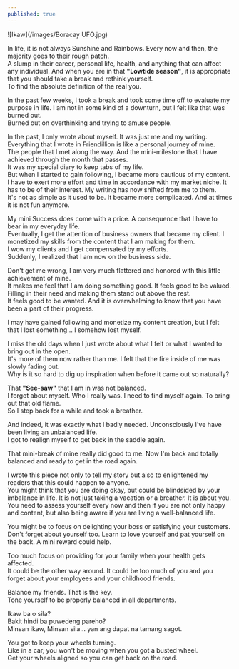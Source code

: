 ```yaml
---
published: true
---
```

![Ikaw](/images/Boracay UFO.jpg)

In life, it is not always Sunshine and Rainbows. 
Every now and then, the majority goes to their rough patch.   
A slump in their career, personal life, health, and anything that can affect any individual. And when you are in that **"Lowtide season"**, it is appropriate that you should take a break and rethink yourself.   
To find the absolute definition of the real you. 

In the past few weeks, I took a break and took some time off to evaluate my purpose in life. I am not in some kind of a downturn, but I felt like that was burned out.   
Burned out on overthinking and trying to amuse people.

In the past, I only wrote about myself. It was just me and my writing.   
Everything that I wrote in Friendillion is like a personal journey of mine.   
The people that I met along the way. And the mini-milestone that I have achieved through the month that passes.   
It was my special diary to keep tabs of my life.   
But when I started to gain following, I became more cautious of my content. I have to exert more effort and time in accordance with my market niche. It has to be of their interest.
My writing has now shifted from me to them.   
It's not as simple as it used to be. It became more complicated. And at times it is not fun anymore. 

My mini Success does come with a price. A consequence that I have to bear in my everyday life.   
Eventually, I get the attention of business owners that became my client. I monetized my skills from the content that I am making for them.   
I wow my clients and I get compensated by my efforts.   
Suddenly, I realized that I am now on the business side.

Don't get me wrong, I am very much flattered and honored with this little achievement of mine.   
It makes me feel that I am doing something good. It feels good to be valued.   
Filling in their need and making them stand out above the rest.   
It feels good to be wanted. And it is overwhelming to know that you have been a part of their progress. 

I may have gained following and monetize my content creation, but I felt that I lost something... I somehow lost myself.

I miss the old days when I just wrote about what I felt or what I wanted to bring out in the open.   
It's more of them now rather than me. I felt that the fire inside of me was slowly fading out.   
Why is it so hard to dig up inspiration when before it came out so naturally?  

That **"See-saw"** that I am in was not balanced.   
I forgot about myself. Who I really was. I need to find myself again. 
To bring out that old flame.   
So I step back for a while and took a breather. 

And indeed, it was exactly what I badly needed. Unconsciously I've have been living an unbalanced life.   
I got to realign myself to get back in the saddle again. 

That mini-break of mine really did good to me. Now I'm back and totally balanced and ready to get in the road again. 

I wrote this piece not only to tell my story but also to enlightened my readers that this could happen to anyone.   
You might think that you are doing okay, but could be blindsided by your imbalance in life. 
It is not just taking a vacation or a breather. It is about you.   
You need to assess yourself every now and then if you are not only happy and content, but also being aware if you are living a well-balanced life.  

You might be to focus on delighting your boss or satisfying your customers.   
Don't forget about yourself too. Learn to love yourself and pat yourself on the back. 
A mini reward could help.

Too much focus on providing for your family when your health gets affected.  
It could be the other way around. It could be too much of you and you forget about your employees and your childhood friends. 

Balance my friends. That is the key.   
Tone yourself to be properly balanced in all departments. 

Ikaw ba o sila?   
Bakit hindi ba puwedeng pareho?   
Minsan ikaw, Minsan sila... yan ang dapat na tamang sagot.

You got to keep your wheels turning.   
Like in a car, you won't be moving when you got a busted wheel.   
Get your wheels aligned so you can get back on the road. 



